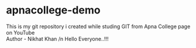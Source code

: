 # apnacollege-demo
This is my git repository i created while studing GIT from Apna College page on YouTube
<br>
Author - Nikhat Khan /n
Hello Everyone..!!!
